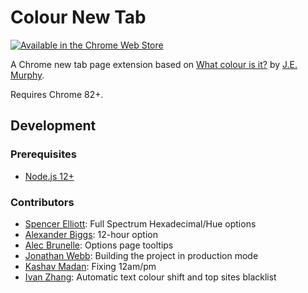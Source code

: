 # Colour New Tab

[<img src="https://developer.chrome.com/webstore/images/ChromeWebStore_Badge_v2_206x58.png" alt="Available in the Chrome Web Store">][chrome-store]

A Chrome new tab page extension based on [What colour is it?][original] by [J.E. Murphy][author].

Requires Chrome 82+.


## Development

### Prerequisites
- [Node.js 12+](https://nodejs.org/en/)

### Contributors
- [Spencer Elliott](http://github.com/elliottsj/): Full Spectrum Hexadecimal/Hue options
- [Alexander Biggs](https://github.com/akbiggs): 12-hour option
- [Alec Brunelle](https://github.com/aleccool213): Options page tooltips
- [Jonathan Webb](https://github.com/jwebbed): Building the project in production mode
- [Kashav Madan](https://github.com/kshvmdn): Fixing 12am/pm
- [Ivan Zhang](https://github.com/1vn): Automatic text colour shift and top sites blacklist


[chrome-store]: https://chrome.google.com/webstore/detail/colour-new-tab-page/hniakoleggfkjjoncnnhinhdbgffkdmd
[original]: http://whatcolourisit.scn9a.org
[author]: http://jemurphy.org/
